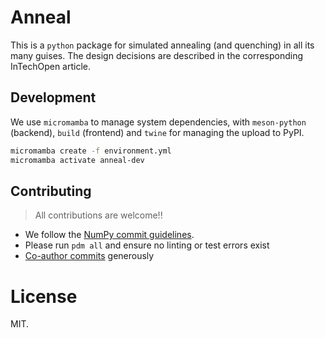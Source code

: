 # Anneal

This is a `python` package for simulated annealing (and quenching) in all its
many guises. The design decisions are described in the corresponding InTechOpen
article.

## Development

We use `micromamba` to manage system dependencies, with `meson-python` (backend),
`build` (frontend) and `twine` for managing the upload to PyPI.

``` sh
micromamba create -f environment.yml
micromamba activate anneal-dev
```

## Contributing

> All contributions are welcome!!

- We follow the [NumPy commit guidelines](https://numpy.org/doc/stable/dev/development_workflow.html#writing-the-commit-message).
- Please run `pdm all` and ensure no linting or test errors exist
- [Co-author commits](https://github.blog/2018-01-29-commit-together-with-co-authors/) generously

# License
MIT.
